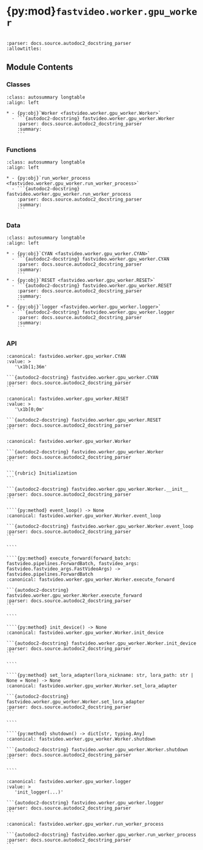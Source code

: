 # {py:mod}`fastvideo.worker.gpu_worker`

```{py:module} fastvideo.worker.gpu_worker
```

```{autodoc2-docstring} fastvideo.worker.gpu_worker
:parser: docs.source.autodoc2_docstring_parser
:allowtitles:
```

## Module Contents

### Classes

````{list-table}
:class: autosummary longtable
:align: left

* - {py:obj}`Worker <fastvideo.worker.gpu_worker.Worker>`
  - ```{autodoc2-docstring} fastvideo.worker.gpu_worker.Worker
    :parser: docs.source.autodoc2_docstring_parser
    :summary:
    ```
````

### Functions

````{list-table}
:class: autosummary longtable
:align: left

* - {py:obj}`run_worker_process <fastvideo.worker.gpu_worker.run_worker_process>`
  - ```{autodoc2-docstring} fastvideo.worker.gpu_worker.run_worker_process
    :parser: docs.source.autodoc2_docstring_parser
    :summary:
    ```
````

### Data

````{list-table}
:class: autosummary longtable
:align: left

* - {py:obj}`CYAN <fastvideo.worker.gpu_worker.CYAN>`
  - ```{autodoc2-docstring} fastvideo.worker.gpu_worker.CYAN
    :parser: docs.source.autodoc2_docstring_parser
    :summary:
    ```
* - {py:obj}`RESET <fastvideo.worker.gpu_worker.RESET>`
  - ```{autodoc2-docstring} fastvideo.worker.gpu_worker.RESET
    :parser: docs.source.autodoc2_docstring_parser
    :summary:
    ```
* - {py:obj}`logger <fastvideo.worker.gpu_worker.logger>`
  - ```{autodoc2-docstring} fastvideo.worker.gpu_worker.logger
    :parser: docs.source.autodoc2_docstring_parser
    :summary:
    ```
````

### API

````{py:data} CYAN
:canonical: fastvideo.worker.gpu_worker.CYAN
:value: >
   '\x1b[1;36m'

```{autodoc2-docstring} fastvideo.worker.gpu_worker.CYAN
:parser: docs.source.autodoc2_docstring_parser
```

````

````{py:data} RESET
:canonical: fastvideo.worker.gpu_worker.RESET
:value: >
   '\x1b[0;0m'

```{autodoc2-docstring} fastvideo.worker.gpu_worker.RESET
:parser: docs.source.autodoc2_docstring_parser
```

````

`````{py:class} Worker(fastvideo_args: fastvideo.fastvideo_args.FastVideoArgs, local_rank: int, rank: int, pipe: multiprocessing.connection.Connection, master_port: int)
:canonical: fastvideo.worker.gpu_worker.Worker

```{autodoc2-docstring} fastvideo.worker.gpu_worker.Worker
:parser: docs.source.autodoc2_docstring_parser
```

```{rubric} Initialization
```

```{autodoc2-docstring} fastvideo.worker.gpu_worker.Worker.__init__
:parser: docs.source.autodoc2_docstring_parser
```

````{py:method} event_loop() -> None
:canonical: fastvideo.worker.gpu_worker.Worker.event_loop

```{autodoc2-docstring} fastvideo.worker.gpu_worker.Worker.event_loop
:parser: docs.source.autodoc2_docstring_parser
```

````

````{py:method} execute_forward(forward_batch: fastvideo.pipelines.ForwardBatch, fastvideo_args: fastvideo.fastvideo_args.FastVideoArgs) -> fastvideo.pipelines.ForwardBatch
:canonical: fastvideo.worker.gpu_worker.Worker.execute_forward

```{autodoc2-docstring} fastvideo.worker.gpu_worker.Worker.execute_forward
:parser: docs.source.autodoc2_docstring_parser
```

````

````{py:method} init_device() -> None
:canonical: fastvideo.worker.gpu_worker.Worker.init_device

```{autodoc2-docstring} fastvideo.worker.gpu_worker.Worker.init_device
:parser: docs.source.autodoc2_docstring_parser
```

````

````{py:method} set_lora_adapter(lora_nickname: str, lora_path: str | None = None) -> None
:canonical: fastvideo.worker.gpu_worker.Worker.set_lora_adapter

```{autodoc2-docstring} fastvideo.worker.gpu_worker.Worker.set_lora_adapter
:parser: docs.source.autodoc2_docstring_parser
```

````

````{py:method} shutdown() -> dict[str, typing.Any]
:canonical: fastvideo.worker.gpu_worker.Worker.shutdown

```{autodoc2-docstring} fastvideo.worker.gpu_worker.Worker.shutdown
:parser: docs.source.autodoc2_docstring_parser
```

````

`````

````{py:data} logger
:canonical: fastvideo.worker.gpu_worker.logger
:value: >
   'init_logger(...)'

```{autodoc2-docstring} fastvideo.worker.gpu_worker.logger
:parser: docs.source.autodoc2_docstring_parser
```

````

````{py:function} run_worker_process(fastvideo_args: fastvideo.fastvideo_args.FastVideoArgs, local_rank: int, rank: int, pipe: multiprocessing.connection.Connection, master_port: int)
:canonical: fastvideo.worker.gpu_worker.run_worker_process

```{autodoc2-docstring} fastvideo.worker.gpu_worker.run_worker_process
:parser: docs.source.autodoc2_docstring_parser
```
````

